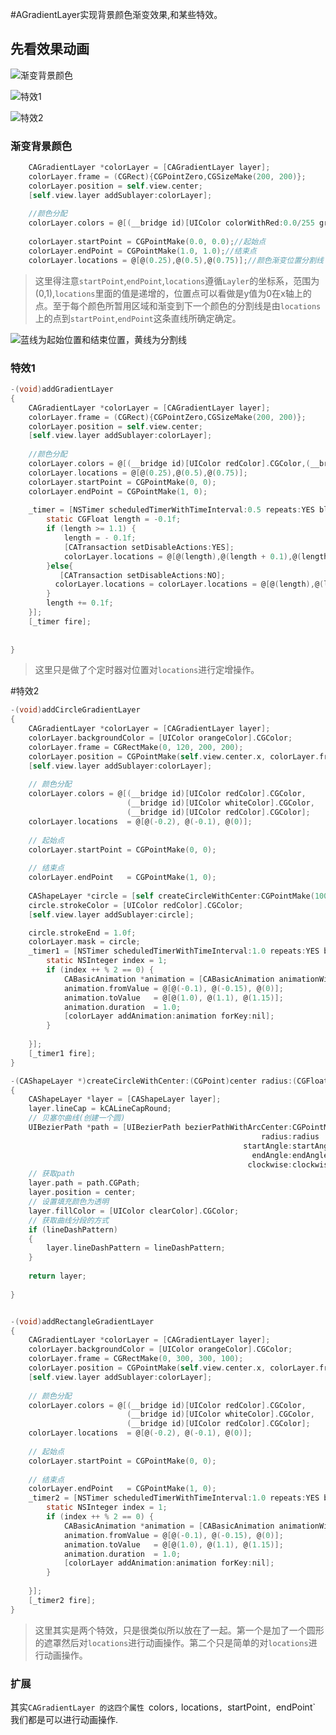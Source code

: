 #AGradientLayer实现背景颜色渐变效果,和某些特效。

##  先看效果动画

![渐变背景颜色](http://upload-images.jianshu.io/upload_images/2926059-34dfc7afdf45334d.png?imageMogr2/auto-orient/strip%7CimageView2/2/w/1240)


![特效1](http://upload-images.jianshu.io/upload_images/2926059-4de31158aaec43ec.gif?imageMogr2/auto-orient/strip)


![特效2](http://upload-images.jianshu.io/upload_images/2926059-4ca4ff9da6848dcf.gif?imageMogr2/auto-orient/strip)

### 渐变背景颜色

```objective-c
    CAGradientLayer *colorLayer = [CAGradientLayer layer];
    colorLayer.frame = (CGRect){CGPointZero,CGSizeMake(200, 200)};
    colorLayer.position = self.view.center;
    [self.view.layer addSublayer:colorLayer];
    
    //颜色分配
    colorLayer.colors = @[(__bridge id)[UIColor colorWithRed:0.0/255 green:222.0/255 blue:255.0/255 alpha:1.0].CGColor,(__bridge id)[UIColor colorWithRed:75.0/255 green:255.0/255 blue:249.0/255 alpha:1.0].CGColor,(__bridge id)[UIColor colorWithRed:190.0/255 green:253.0/255 blue:255.0/255 alpha:1.0].CGColor];
    
    colorLayer.startPoint = CGPointMake(0.0, 0.0);//起始点
    colorLayer.endPoint = CGPointMake(1.0, 1.0);//结束点
    colorLayer.locations = @[@(0.25),@(0.5),@(0.75)];//颜色渐变位置分割线
```

> 这里得注意`startPoint`,`endPoint`,`locations`遵循`Layler`的坐标系，范围为(0,1),`locations`里面的值是递增的，位置点可以看做是y值为0在x轴上的点。至于每个颜色所暂用区域和渐变到下一个颜色的分割线是由`locations`上的点到`startPoint`,`endPoint`这条直线所确定确定。

![蓝线为起始位置和结束位置，黄线为分割线](http://upload-images.jianshu.io/upload_images/2926059-bb0031d34bf7a261.png?imageMogr2/auto-orient/strip%7CimageView2/2/w/1240)

### 特效1

```objective-c
-(void)addGradientLayer
{
    CAGradientLayer *colorLayer = [CAGradientLayer layer];
    colorLayer.frame = (CGRect){CGPointZero,CGSizeMake(200, 200)};
    colorLayer.position = self.view.center;
    [self.view.layer addSublayer:colorLayer];
    
    //颜色分配
    colorLayer.colors = @[(__bridge id)[UIColor redColor].CGColor,(__bridge id)[UIColor greenColor].CGColor,(__bridge id)[UIColor blueColor].CGColor];
    colorLayer.locations = @[@(0.25),@(0.5),@(0.75)];
    colorLayer.startPoint = CGPointMake(0, 0);
    colorLayer.endPoint = CGPointMake(1, 0);
    
    _timer = [NSTimer scheduledTimerWithTimeInterval:0.5 repeats:YES block:^(NSTimer *timer){
        static CGFloat length = -0.1f;
        if (length >= 1.1) {
            length = - 0.1f;
            [CATransaction setDisableActions:YES];
            colorLayer.locations = @[@(length),@(length + 0.1),@(length + 0.15)];
        }else{
           [CATransaction setDisableActions:NO];
          colorLayer.locations = colorLayer.locations = @[@(length),@(length + 0.1),@(length + 0.15)];            
        }
        length += 0.1f;
    }];
    [_timer fire];
   
    
}

```

> 这里只是做了个定时器对位置对`locations`进行定增操作。

#特效2

```objective-c
-(void)addCircleGradientLayer
{
    CAGradientLayer *colorLayer = [CAGradientLayer layer];
    colorLayer.backgroundColor = [UIColor orangeColor].CGColor;
    colorLayer.frame = CGRectMake(0, 120, 200, 200);
    colorLayer.position = CGPointMake(self.view.center.x, colorLayer.frame.origin.y);
    [self.view.layer addSublayer:colorLayer];
    
    // 颜色分配
    colorLayer.colors = @[(__bridge id)[UIColor redColor].CGColor,
                          (__bridge id)[UIColor whiteColor].CGColor,
                          (__bridge id)[UIColor redColor].CGColor];
    colorLayer.locations  = @[@(-0.2), @(-0.1), @(0)];
    
    // 起始点
    colorLayer.startPoint = CGPointMake(0, 0);
    
    // 结束点
    colorLayer.endPoint   = CGPointMake(1, 0);
    
    CAShapeLayer *circle = [self createCircleWithCenter:CGPointMake(100, 110) radius:90 startAngle:DEGREES(0) endAngle:DEGREES(360) clockwise:YES lineDashPattern:nil];
    circle.strokeColor = [UIColor redColor].CGColor;
    [self.view.layer addSublayer:circle];

    circle.strokeEnd = 1.0f;
    colorLayer.mask = circle;
    _timer1 = [NSTimer scheduledTimerWithTimeInterval:1.0 repeats:YES block:^(NSTimer *timer){
        static NSInteger index = 1;
        if (index ++ % 2 == 0) {
            CABasicAnimation *animation = [CABasicAnimation animationWithKeyPath:@"locations"];
            animation.fromValue = @[@(-0.1), @(-0.15), @(0)];
            animation.toValue   = @[@(1.0), @(1.1), @(1.15)];
            animation.duration  = 1.0;
            [colorLayer addAnimation:animation forKey:nil];
        }
        
    }];
    [_timer1 fire];
}

-(CAShapeLayer *)createCircleWithCenter:(CGPoint)center radius:(CGFloat)radius startAngle:(CGFloat)startAngle endAngle:(CGFloat)endAngle clockwise:(BOOL)clockwise lineDashPattern:(NSArray *)lineDashPattern
{
    CAShapeLayer *layer = [CAShapeLayer layer];
    layer.lineCap = kCALineCapRound;
    // 贝塞尔曲线(创建一个圆)
    UIBezierPath *path = [UIBezierPath bezierPathWithArcCenter:CGPointMake(0, 0)
                                                        radius:radius
                                                    startAngle:startAngle
                                                      endAngle:endAngle
                                                     clockwise:clockwise];
    // 获取path
    layer.path = path.CGPath;
    layer.position = center;
    // 设置填充颜色为透明
    layer.fillColor = [UIColor clearColor].CGColor;
    // 获取曲线分段的方式
    if (lineDashPattern)
    {
        layer.lineDashPattern = lineDashPattern;
    }
    
    return layer;
    
}


-(void)addRectangleGradientLayer
{
    CAGradientLayer *colorLayer = [CAGradientLayer layer];
    colorLayer.backgroundColor = [UIColor orangeColor].CGColor;
    colorLayer.frame = CGRectMake(0, 300, 300, 100);
    colorLayer.position = CGPointMake(self.view.center.x, colorLayer.frame.origin.y);
    [self.view.layer addSublayer:colorLayer];
    
    // 颜色分配
    colorLayer.colors = @[(__bridge id)[UIColor redColor].CGColor,
                          (__bridge id)[UIColor whiteColor].CGColor,
                          (__bridge id)[UIColor redColor].CGColor];
    colorLayer.locations  = @[@(-0.2), @(-0.1), @(0)];
    
    // 起始点
    colorLayer.startPoint = CGPointMake(0, 0);
    
    // 结束点
    colorLayer.endPoint   = CGPointMake(1, 0);
    _timer2 = [NSTimer scheduledTimerWithTimeInterval:1.0 repeats:YES block:^(NSTimer *timer){
        static NSInteger index = 1;
        if (index ++ % 2 == 0) {
            CABasicAnimation *animation = [CABasicAnimation animationWithKeyPath:@"locations"];
            animation.fromValue = @[@(-0.1), @(-0.15), @(0)];
            animation.toValue   = @[@(1.0), @(1.1), @(1.15)];
            animation.duration  = 1.0;
            [colorLayer addAnimation:animation forKey:nil];
        }
        
    }];
    [_timer2 fire];
}
```

> 这里其实是两个特效，只是很类似所以放在了一起。第一个是加了一个圆形的遮罩然后对`locations`进行动画操作。第二个只是简单的对`locations`进行动画操作。

### 扩展
其实`CAGradientLayer 的这四个属性 `colors`,` locations`, `startPoint`, `endPoint` 我们都是可以进行动画操作.
